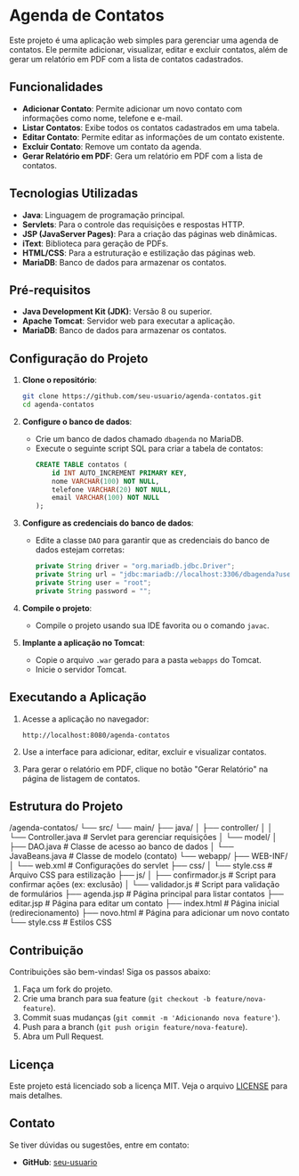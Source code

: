 # Agenda de Contatos

Este projeto é uma aplicação web simples para gerenciar uma agenda de contatos. Ele permite adicionar, visualizar, editar e excluir contatos, além de gerar um relatório em PDF com a lista de contatos cadastrados.

## Funcionalidades

- **Adicionar Contato**: Permite adicionar um novo contato com informações como nome, telefone e e-mail.
- **Listar Contatos**: Exibe todos os contatos cadastrados em uma tabela.
- **Editar Contato**: Permite editar as informações de um contato existente.
- **Excluir Contato**: Remove um contato da agenda.
- **Gerar Relatório em PDF**: Gera um relatório em PDF com a lista de contatos.

## Tecnologias Utilizadas

- **Java**: Linguagem de programação principal.
- **Servlets**: Para o controle das requisições e respostas HTTP.
- **JSP (JavaServer Pages)**: Para a criação das páginas web dinâmicas.
- **iText**: Biblioteca para geração de PDFs.
- **HTML/CSS**: Para a estruturação e estilização das páginas web.
- **MariaDB**: Banco de dados para armazenar os contatos.

## Pré-requisitos

- **Java Development Kit (JDK)**: Versão 8 ou superior.
- **Apache Tomcat**: Servidor web para executar a aplicação.
- **MariaDB**: Banco de dados para armazenar os contatos.

## Configuração do Projeto

1. **Clone o repositório**:
   ```bash
   git clone https://github.com/seu-usuario/agenda-contatos.git
   cd agenda-contatos
   ```

2. **Configure o banco de dados**:
   - Crie um banco de dados chamado `dbagenda` no MariaDB.
   - Execute o seguinte script SQL para criar a tabela de contatos:
     ```sql
     CREATE TABLE contatos (
         id INT AUTO_INCREMENT PRIMARY KEY,
         nome VARCHAR(100) NOT NULL,
         telefone VARCHAR(20) NOT NULL,
         email VARCHAR(100) NOT NULL
     );
     ```

3. **Configure as credenciais do banco de dados**:
   - Edite a classe `DAO` para garantir que as credenciais do banco de dados estejam corretas:
     ```java
     private String driver = "org.mariadb.jdbc.Driver";
     private String url = "jdbc:mariadb://localhost:3306/dbagenda?useTimezone=true&serverTimezone=UTC";
     private String user = "root";
     private String password = "";
     ```

4. **Compile o projeto**:
   - Compile o projeto usando sua IDE favorita ou o comando `javac`.

5. **Implante a aplicação no Tomcat**:
   - Copie o arquivo `.war` gerado para a pasta `webapps` do Tomcat.
   - Inicie o servidor Tomcat.

## Executando a Aplicação

1. Acesse a aplicação no navegador:
   ```
   http://localhost:8080/agenda-contatos
   ```

2. Use a interface para adicionar, editar, excluir e visualizar contatos.

3. Para gerar o relatório em PDF, clique no botão "Gerar Relatório" na página de listagem de contatos.

## Estrutura do Projeto

/agenda-contatos/
└── src/
    └── main/
        ├── java/
        │   ├── controller/
        │   │   └── Controller.java          # Servlet para gerenciar requisições
        │   └── model/
        │       ├── DAO.java                 # Classe de acesso ao banco de dados
        │       └── JavaBeans.java           # Classe de modelo (contato)
        └── webapp/
            ├── WEB-INF/
            │   └── web.xml                  # Configurações do servlet
            ├── css/
            │   └── style.css                # Arquivo CSS para estilização
            ├── js/
            │   ├── confirmador.js           # Script para confirmar ações (ex: exclusão)
            │   └── validador.js             # Script para validação de formulários
            ├── agenda.jsp                   # Página principal para listar contatos
            ├── editar.jsp                   # Página para editar um contato
            ├── index.html                   # Página inicial (redirecionamento)
            ├── novo.html                    # Página para adicionar um novo contato
            └── style.css                    # Estilos CSS

## Contribuição

Contribuições são bem-vindas! Siga os passos abaixo:

1. Faça um fork do projeto.
2. Crie uma branch para sua feature (`git checkout -b feature/nova-feature`).
3. Commit suas mudanças (`git commit -m 'Adicionando nova feature'`).
4. Push para a branch (`git push origin feature/nova-feature`).
5. Abra um Pull Request.

## Licença

Este projeto está licenciado sob a licença MIT. Veja o arquivo [LICENSE](LICENSE) para mais detalhes.

## Contato

Se tiver dúvidas ou sugestões, entre em contato:

- **GitHub**: [seu-usuario](https://github.com/lucio-adriano)

    
